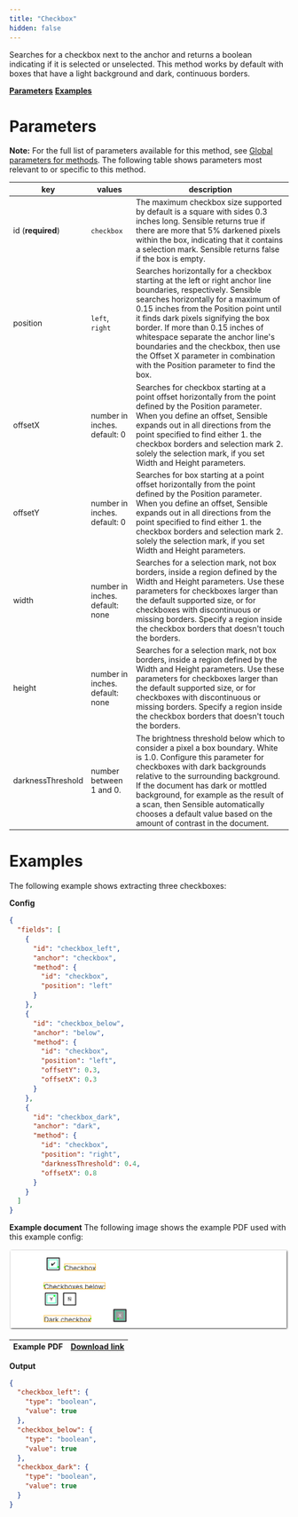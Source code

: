 ```yaml
---
title: "Checkbox"
hidden: false
---
```

Searches for a checkbox next to the anchor and returns a boolean indicating if it is selected or unselected. This method works by default with boxes that have a light background and dark, continuous borders. 

[**Parameters**](doc:checkbox#parameters)
[**Examples**](doc:checkbox#examples)

Parameters
=====

**Note:** For the full list of parameters available for this method, see [Global parameters for methods](doc:method#global-parameters-for-methods). The following table shows parameters most relevant to or specific to this method.

| key               | values                          | description                                                  |
| ----------------- | ------------------------------- | ------------------------------------------------------------ |
| id (**required**) | `checkbox`                      | The maximum checkbox size supported by default is a square with sides 0.3 inches long. Sensible returns true if  there are more that 5% darkened pixels within the box, indicating that it contains a selection mark. Sensible  returns false if the box is empty. |
| position          | `left`, `right`                 | Searches horizontally for a checkbox starting at the left or right anchor line boundaries, respectively. Sensible searches horizontally for a maximum of 0.15 inches from the Position point until it finds dark pixels signifying the box border. If more than 0.15 inches of whitespace separate the anchor line's boundaries and the checkbox, then use  the Offset X parameter in combination with the Position parameter to find the box. |
| offsetX           | number in inches. default: 0    | Searches for checkbox starting at a point offset horizontally from the point defined by the Position parameter. When you define an offset, Sensible expands out in all directions from the point specified to find either 1. the checkbox borders and selection mark 2. solely the selection mark, if you set Width and Height parameters. |
| offsetY           | number in inches. default: 0    | Searches for box starting at a point offset horizontally from the point defined by the Position parameter. When you define an offset, Sensible expands out in all directions from the point specified to find either 1. the checkbox borders and selection mark 2. solely the selection mark, if you set Width and Height parameters. |
| width             | number in inches. default: none | Searches for a selection mark, not box borders, inside a region defined by the Width and Height parameters. Use these parameters for checkboxes larger than the default supported size, or for checkboxes with discontinuous or missing borders. Specify a region inside the checkbox borders that doesn't touch the borders. |
| height            | number in inches. default: none | Searches for a selection mark, not box borders, inside a region defined by the Width and Height parameters. Use these parameters for checkboxes larger than the default supported size, or for checkboxes with discontinuous or missing borders. Specify a region inside the checkbox borders that doesn't touch the borders. |
| darknessThreshold | number between 1 and 0.         | The brightness threshold below which to consider a pixel a box boundary. White is 1.0. Configure this parameter for checkboxes with dark backgrounds relative to the surrounding background.<br>If the document has dark or mottled background, for example as the result of a scan, then Sensible automatically chooses a default value based on the amount of contrast in the document. |

Examples
====

The following example shows extracting three checkboxes:

**Config**

```json
{
  "fields": [
    {
      "id": "checkbox_left",
      "anchor": "checkbox",
      "method": {
        "id": "checkbox",
        "position": "left"
      }
    },
    {
      "id": "checkbox_below",
      "anchor": "below",
      "method": {
        "id": "checkbox",
        "position": "left",
        "offsetY": 0.3,
        "offsetX": 0.3
      }
    },
    {
      "id": "checkbox_dark",
      "anchor": "dark",
      "method": {
        "id": "checkbox",
        "position": "right",
        "darknessThreshold": 0.4,
        "offsetX": 0.8
      }
    }
  ]
}
```

**Example document**
The following image shows the example PDF used with this example config:



![Click to enlarge](https://raw.githubusercontent.com/sensible-hq/sensible-docs/main//readme-sync/assets/v0/images/final/checkbox.png)

| Example PDF | [Download link](https://raw.githubusercontent.com/sensible-hq/sensible-docs/main/readme-sync/assets/v0/pdfs/checkbox.pdf) |
| ----------- | ------------------------------------------------------------ |




**Output**

```json
{
  "checkbox_left": {
    "type": "boolean",
    "value": true
  },
  "checkbox_below": {
    "type": "boolean",
    "value": true
  },
  "checkbox_dark": {
    "type": "boolean",
    "value": true
  }
}
```













